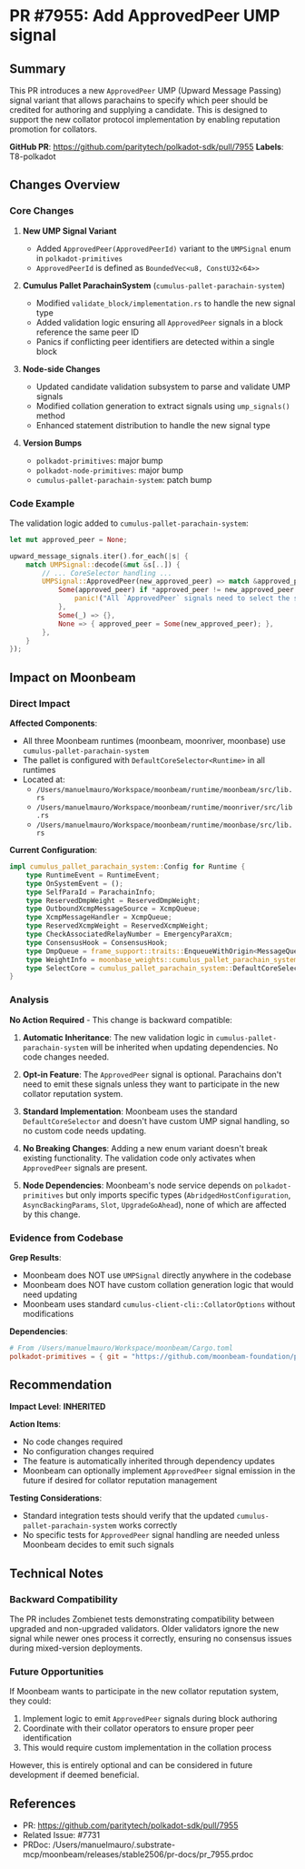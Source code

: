 # PR #7955: Add ApprovedPeer UMP signal

## Summary

This PR introduces a new `ApprovedPeer` UMP (Upward Message Passing) signal variant that allows parachains to specify which peer should be credited for authoring and supplying a candidate. This is designed to support the new collator protocol implementation by enabling reputation promotion for collators.

**GitHub PR**: https://github.com/paritytech/polkadot-sdk/pull/7955
**Labels**: T8-polkadot

## Changes Overview

### Core Changes

1. **New UMP Signal Variant**
   - Added `ApprovedPeer(ApprovedPeerId)` variant to the `UMPSignal` enum in `polkadot-primitives`
   - `ApprovedPeerId` is defined as `BoundedVec<u8, ConstU32<64>>`

2. **Cumulus Pallet ParachainSystem** (`cumulus-pallet-parachain-system`)
   - Modified `validate_block/implementation.rs` to handle the new signal type
   - Added validation logic ensuring all `ApprovedPeer` signals in a block reference the same peer ID
   - Panics if conflicting peer identifiers are detected within a single block

3. **Node-side Changes**
   - Updated candidate validation subsystem to parse and validate UMP signals
   - Modified collation generation to extract signals using `ump_signals()` method
   - Enhanced statement distribution to handle the new signal type

4. **Version Bumps**
   - `polkadot-primitives`: major bump
   - `polkadot-node-primitives`: major bump
   - `cumulus-pallet-parachain-system`: patch bump

### Code Example

The validation logic added to `cumulus-pallet-parachain-system`:

```rust
let mut approved_peer = None;

upward_message_signals.iter().for_each(|s| {
    match UMPSignal::decode(&mut &s[..]) {
        // ... CoreSelector handling ...
        UMPSignal::ApprovedPeer(new_approved_peer) => match &approved_peer {
            Some(approved_peer) if *approved_peer != new_approved_peer => {
                panic!("All `ApprovedPeer` signals need to select the same peer_id...")
            },
            Some(_) => {},
            None => { approved_peer = Some(new_approved_peer); },
        },
    }
});
```

## Impact on Moonbeam

### Direct Impact

**Affected Components**:
- All three Moonbeam runtimes (moonbeam, moonriver, moonbase) use `cumulus-pallet-parachain-system`
- The pallet is configured with `DefaultCoreSelector<Runtime>` in all runtimes
- Located at:
  - `/Users/manuelmauro/Workspace/moonbeam/runtime/moonbeam/src/lib.rs`
  - `/Users/manuelmauro/Workspace/moonbeam/runtime/moonriver/src/lib.rs`
  - `/Users/manuelmauro/Workspace/moonbeam/runtime/moonbase/src/lib.rs`

**Current Configuration**:
```rust
impl cumulus_pallet_parachain_system::Config for Runtime {
    type RuntimeEvent = RuntimeEvent;
    type OnSystemEvent = ();
    type SelfParaId = ParachainInfo;
    type ReservedDmpWeight = ReservedDmpWeight;
    type OutboundXcmpMessageSource = XcmpQueue;
    type XcmpMessageHandler = XcmpQueue;
    type ReservedXcmpWeight = ReservedXcmpWeight;
    type CheckAssociatedRelayNumber = EmergencyParaXcm;
    type ConsensusHook = ConsensusHook;
    type DmpQueue = frame_support::traits::EnqueueWithOrigin<MessageQueue, RelayOrigin>;
    type WeightInfo = moonbase_weights::cumulus_pallet_parachain_system::WeightInfo<Runtime>;
    type SelectCore = cumulus_pallet_parachain_system::DefaultCoreSelector<Runtime>;
}
```

### Analysis

**No Action Required** - This change is backward compatible:

1. **Automatic Inheritance**: The new validation logic in `cumulus-pallet-parachain-system` will be inherited when updating dependencies. No code changes needed.

2. **Opt-in Feature**: The `ApprovedPeer` signal is optional. Parachains don't need to emit these signals unless they want to participate in the new collator reputation system.

3. **Standard Implementation**: Moonbeam uses the standard `DefaultCoreSelector` and doesn't have custom UMP signal handling, so no custom code needs updating.

4. **No Breaking Changes**: Adding a new enum variant doesn't break existing functionality. The validation code only activates when `ApprovedPeer` signals are present.

5. **Node Dependencies**: Moonbeam's node service depends on `polkadot-primitives` but only imports specific types (`AbridgedHostConfiguration`, `AsyncBackingParams`, `Slot`, `UpgradeGoAhead`), none of which are affected by this change.

### Evidence from Codebase

**Grep Results**:
- Moonbeam does NOT use `UMPSignal` directly anywhere in the codebase
- Moonbeam does NOT have custom collation generation logic that would need updating
- Moonbeam uses standard `cumulus-client-cli::CollatorOptions` without modifications

**Dependencies**:
```toml
# From /Users/manuelmauro/Workspace/moonbeam/Cargo.toml
polkadot-primitives = { git = "https://github.com/moonbeam-foundation/polkadot-sdk", branch = "moonbeam-polkadot-stable2503" }
```

## Recommendation

**Impact Level**: **INHERITED**

**Action Items**:
- No code changes required
- No configuration changes required
- The feature is automatically inherited through dependency updates
- Moonbeam can optionally implement `ApprovedPeer` signal emission in the future if desired for collator reputation management

**Testing Considerations**:
- Standard integration tests should verify that the updated `cumulus-pallet-parachain-system` works correctly
- No specific tests for `ApprovedPeer` signal handling are needed unless Moonbeam decides to emit such signals

## Technical Notes

### Backward Compatibility

The PR includes Zombienet tests demonstrating compatibility between upgraded and non-upgraded validators. Older validators ignore the new signal while newer ones process it correctly, ensuring no consensus issues during mixed-version deployments.

### Future Opportunities

If Moonbeam wants to participate in the new collator reputation system, they could:
1. Implement logic to emit `ApprovedPeer` signals during block authoring
2. Coordinate with their collator operators to ensure proper peer identification
3. This would require custom implementation in the collation process

However, this is entirely optional and can be considered in future development if deemed beneficial.

## References

- PR: https://github.com/paritytech/polkadot-sdk/pull/7955
- Related Issue: #7731
- PRDoc: /Users/manuelmauro/.substrate-mcp/moonbeam/releases/stable2506/pr-docs/pr_7955.prdoc
